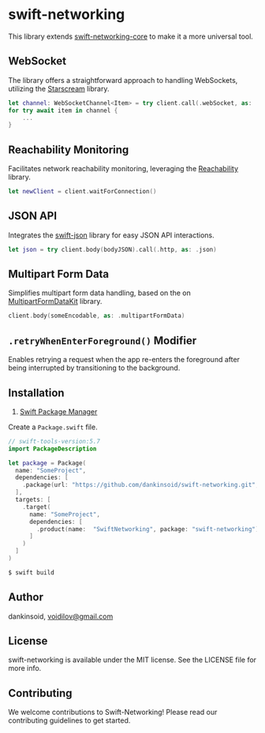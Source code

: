 # swift-networking
This library extends [swift-networking-core](https://github.com/dankinsoid/swift-networking-core) to make it a more universal tool.

## WebSocket
The library offers a straightforward approach to handling WebSockets, utilizing the [Starscream](https://github.com/daltoniam/Starscream.git) library.
```swift
let channel: WebSocketChannel<Item> = try client.call(.webSocket, as: .decodable)
for try await item in channel {
    ...
}
```
## Reachability Monitoring
Facilitates network reachability monitoring, leveraging the [Reachability](https://github.com/ashleymills/Reachability.swift) library.
```swift
let newClient = client.waitForConnection()
```
## JSON API
Integrates the [swift-json](https://github.com/dankinsoid/swift-json) library for easy JSON API interactions.
```swift
let json = try client.body(bodyJSON).call(.http, as: .json)
```
## Multipart Form Data
Simplifies multipart form data handling, based on the on [MultipartFormDataKit](https://github.com/dankinsoid/MultipartFormDataKit.git) library.
```swift
client.body(someEncodable, as: .multipartFormData)
```
## `.retryWhenEnterForeground()`  Modifier
Enables retrying a request when the app re-enters the foreground after being interrupted by transitioning to the background.

## Installation

1. [Swift Package Manager](https://github.com/apple/swift-package-manager)

Create a `Package.swift` file.
```swift
// swift-tools-version:5.7
import PackageDescription

let package = Package(
  name: "SomeProject",
  dependencies: [
    .package(url: "https://github.com/dankinsoid/swift-networking.git", from: "0.9.0")
  ],
  targets: [
    .target(
      name: "SomeProject",
      dependencies: [
        .product(name:  "SwiftNetworking", package: "swift-networking"),
      ]
    )
  ]
)
```
```ruby
$ swift build
```

## Author

dankinsoid, voidilov@gmail.com

## License

swift-networking is available under the MIT license. See the LICENSE file for more info.

## Contributing
We welcome contributions to Swift-Networking! Please read our contributing guidelines to get started.
